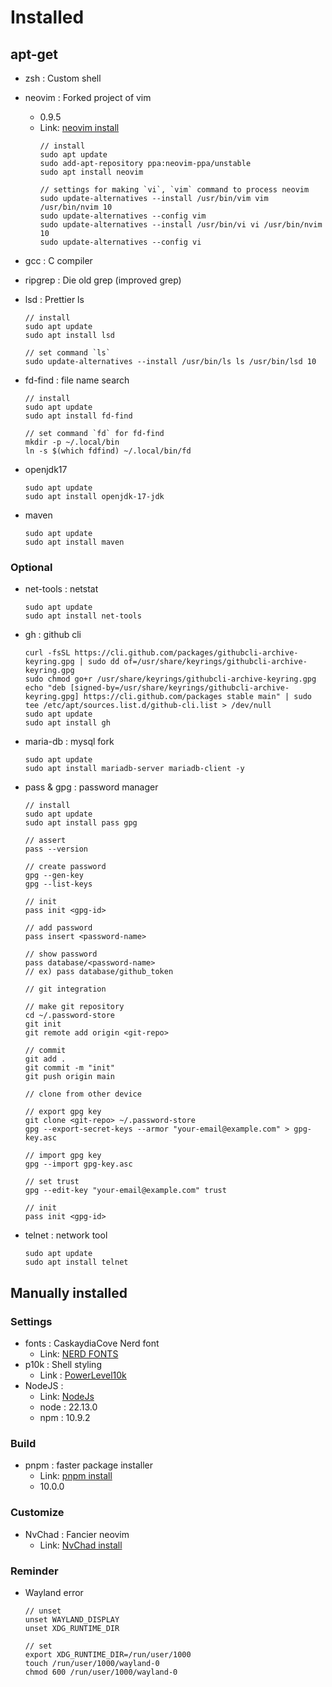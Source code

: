 # Installed
## apt-get
- zsh : Custom shell
- neovim : Forked project of vim
    - 0.9.5
    - Link: [neovim install][nvim-link]
        ```
        // install
        sudo apt update
        sudo add-apt-repository ppa:neovim-ppa/unstable
        sudo apt install neovim

        // settings for making `vi`, `vim` command to process neovim
        sudo update-alternatives --install /usr/bin/vim vim /usr/bin/nvim 10
        sudo update-alternatives --config vim
        sudo update-alternatives --install /usr/bin/vi vi /usr/bin/nvim 10
        sudo update-alternatives --config vi
        ```
- gcc : C compiler
- ripgrep : Die old grep (improved grep)
- lsd : Prettier ls
    ```
    // install
    sudo apt update
    sudo apt install lsd

    // set command `ls`
    sudo update-alternatives --install /usr/bin/ls ls /usr/bin/lsd 10
    ```

- fd-find : file name search
    ```
    // install
    sudo apt update
    sudo apt install fd-find

    // set command `fd` for fd-find
    mkdir -p ~/.local/bin
    ln -s $(which fdfind) ~/.local/bin/fd
    ```

- openjdk17
    ```
    sudo apt update
    sudo apt install openjdk-17-jdk
    ```
- maven
    ```
    sudo apt update
    sudo apt install maven
    ```

### Optional
- net-tools : netstat
    ```
    sudo apt update
    sudo apt install net-tools
    ```
- gh : github cli
    ```
    curl -fsSL https://cli.github.com/packages/githubcli-archive-keyring.gpg | sudo dd of=/usr/share/keyrings/githubcli-archive-keyring.gpg
    sudo chmod go+r /usr/share/keyrings/githubcli-archive-keyring.gpg
    echo "deb [signed-by=/usr/share/keyrings/githubcli-archive-keyring.gpg] https://cli.github.com/packages stable main" | sudo tee /etc/apt/sources.list.d/github-cli.list > /dev/null
    sudo apt update
    sudo apt install gh
    ```
- maria-db : mysql fork
    ```
    sudo apt update
    sudo apt install mariadb-server mariadb-client -y
    ```
- pass & gpg : password manager
    ```
    // install
    sudo apt update
    sudo apt install pass gpg

    // assert
    pass --version

    // create password
    gpg --gen-key
    gpg --list-keys

    // init
    pass init <gpg-id>

    // add password
    pass insert <password-name>

    // show password
    pass database/<password-name>
    // ex) pass database/github_token
    ```
    ```
    // git integration

    // make git repository
    cd ~/.password-store
    git init
    git remote add origin <git-repo>

    // commit
    git add .
    git commit -m "init"
    git push origin main
    ```
    ```
    // clone from other device

    // export gpg key
    git clone <git-repo> ~/.password-store
    gpg --export-secret-keys --armor "your-email@example.com" > gpg-key.asc

    // import gpg key
    gpg --import gpg-key.asc

    // set trust
    gpg --edit-key "your-email@example.com" trust

    // init
    pass init <gpg-id>
    ```
- telnet : network tool
    ```
    sudo apt update
    sudo apt install telnet
    ```


## Manually installed
### Settings
- fonts : CaskaydiaCove Nerd font
    - Link: [NERD FONTS][nerdfonts-link]
- p10k : Shell styling
    - Link : [PowerLevel10k][powerlevel10k-link]
- NodeJS : 
    - Link: [NodeJs][node-link]
    - node : 22.13.0
    - npm : 10.9.2

### Build
- pnpm : faster package installer
    - Link: [pnpm install][pnpm-link]
    - 10.0.0

### Customize
- NvChad : Fancier neovim
    - Link: [NvChad install][nvchad-link]

### Reminder
- Wayland error
    ```
    // unset
    unset WAYLAND_DISPLAY
    unset XDG_RUNTIME_DIR

    // set
    export XDG_RUNTIME_DIR=/run/user/1000
    touch /run/user/1000/wayland-0
    chmod 600 /run/user/1000/wayland-0
    ```

[nvim-link]: https://github.com/neovim/neovim/blob/master/INSTALL.md#ubuntu "Go neovim"
[nerdfonts-link]: https://www.nerdfonts.com "Go Nerdfonts"
[powerlevel10k-link]: https://github.com/romkatv/powerlevel10k?tab=readme-ov-file#installation "Go p10k"
[node-link]: https://github.com/nodesource/distributions?tab=readme-ov-file#using-ubuntu-nodejs-22 "Go node"
[pnpm-link]: https://pnpm.io/ko/installation "Go pnpm"
[nvchad-link]: https://nvchad.com/docs/quickstart/install "Go NvChad"
